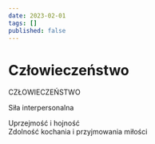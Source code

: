 ```yaml
---
date: 2023-02-01
tags: []
published: false
---
```

# Człowieczeństwo
CZŁOWIECZEŃSTWO

Siła interpersonalna

Uprzejmość i hojność  
Zdolność kochania i przyjmowania miłości